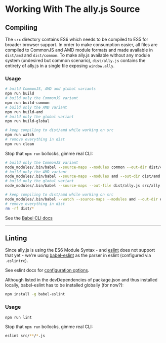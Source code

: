 # Working With The ally.js Source


## Compiling

The `src` directory contains ES6 which needs to be compiled to ES5 for broader browser support. In order to make consumption easier, all files are compiled to CommonJS and AMD module formats and made available in `dist/amd` and `dist/common`. To make ally.js available without any module system (undesired but common scenario), `dist/ally.js` contains the entirety of ally.js in a single file exposing `window.ally`.

### Usage

```sh
# build CommonJS, AMD and global variants
npm run build
# build only the CommonJS variant
npm run build-common
# build only the AMD variant
npm run build-amd
# build only the global variant
npm run build-global

# keep compiling to dist/amd while working on src
npm run watch
# remove everything in dist
npm run clean
```

Stop that `npm run` bollocks, gimme real CLI:

```sh
# build only the CommonJS variant
node_modules/.bin/babel --source-maps --modules common --out-dir dist/common src
# build only the AMD variant
node_modules/.bin/babel --source-maps --modules amd --out-dir dist/amd src
# build only the global variant
node_modules/.bin/babel --source-maps --out-file dist/ally.js src/ally.js

# keep compiling to dist/amd while working on src
node_modules/.bin/babel --watch --source-maps --modules amd --out-dir dist/amd src
# remove everything in dist
rm -rf dist/*
```

See the [Babel CLI docs](https://babeljs.io/docs/usage/cli/)

---

## Linting

Since ally.js is using the ES6 Module Syntax - and [eslint](https://github.com/eslint/eslint) does not support that yet - we're using [babel-eslint](https://github.com/babel/babel-eslint) as the parser in eslint (configured via `.eslintrc`).

See eslint docs for [configuration options](http://eslint.org/docs/user-guide/configuring).

Although listed in the devDependencies of package.json and thus installed locally, babel-eslint has to be installed globally (for now?):

```sh
npm install -g babel-eslint
```

### Usage

```sh
npm run lint
```

Stop that `npm run` bollocks, gimme real CLI:

```sh
eslint src/**/*.js
```
